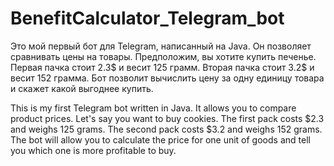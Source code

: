 # BenefitCalculator_Telegram_bot

Это мой первый бот для Telegram, написанный на Java.
Он позволяет сравнивать цены на товары. Предположим, вы хотите купить печенье.
Первая пачка стоит 2.3$ и весит 125 грамм. Вторая пачка стоит 3.2$ и весит 152 грамма.
Бот позволит вычислить цену за одну единицу товара и скажет какой выгоднее купить.

This is my first Telegram bot written in Java.
It allows you to compare product prices. Let's say you want to buy cookies.
The first pack costs $2.3 and weighs 125 grams. The second pack costs $3.2 and weighs 152 grams.
The bot will allow you to calculate the price for one unit of goods and tell you which one is more profitable to buy.
